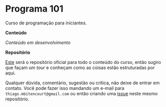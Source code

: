 # Programa 101

Curso de programação para iniciantes.


**Conteúdo**

_Conteúdo em desenvolvimento_


**Repositório**

[Este](https://github.com/thiagobitencourt/programa101) será o repositório oficial para todo o conteúdo do curso, então sugiro que façam um _tour_ e conheçam como as coisas estão estruturadas por aqui.

Qualquer dúvida, comentário, sugestão ou crítica, não deixe de entrar em contato. Você pode fazer isso mandando um e-mail para `thiago.mbitencourt@gmail.com` ou então criando uma [issue](https://github.com/thiagobitencourt/programa101/issues) neste mesmo repositório.
